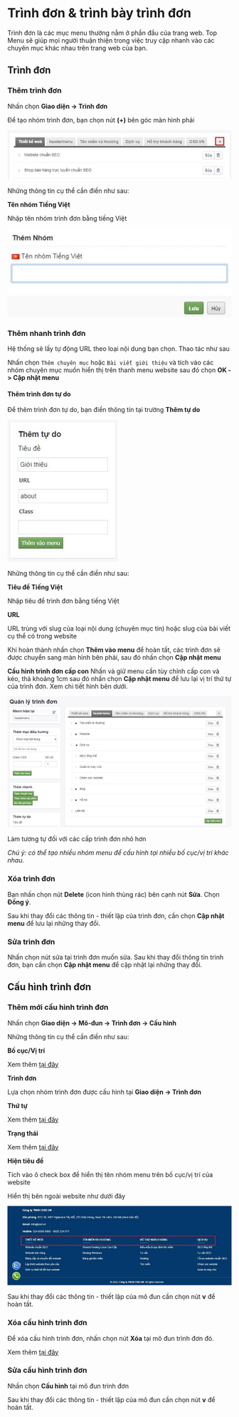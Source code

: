 
# Trình đơn & trình bày trình đơn

Trình đơn là các mục menu thường nằm ở phần đầu của trang web. Top Menu sẽ giúp mọi người thuận thiện trong việc truy cập nhanh vào các chuyên mục khác nhau trên trang web của bạn.

## Trình đơn

### Thêm trình đơn

Nhấn chọn **Giao diện -> Trình đơn**

Để tạo nhóm trình đơn, bạn chọn nút **(+)** bên góc màn hình phải

![trinh-don.jpg](img/trinh-don.jpg)

Những thông tin cụ thể cần điền như sau:

**Tên nhóm Tiếng Việt**

Nhập tên nhóm trình đơn bằng tiếng Việt

![trinh-don-1.jpg](img/trinh-don-1.jpg)

### Thêm nhanh trình đơn

Hệ thống sẽ lấy tự động URL theo loại nội dung bạn chọn. Thao tác như sau

Nhấn chọn `Thêm chuyên mục` hoặc `Bài viết giới thiệu` và tích vào các nhóm chuyên mục muốn hiển thị trên thanh menu website sau đó chọn **OK -> Cập nhật menu**

#### Thêm trình đơn tự do

Để thêm trình đơn tự do, bạn điền thông tin tại trường **Thêm tự do**

![trinh-don-2.jpg](img/trinh-don-2.jpg)

Những thông tin cụ thể cần điền như sau:

**Tiêu đề Tiếng Việt**

Nhập tiêu đề trình đơn bằng tiếng Việt

**URL**

URL trùng với slug của loại nội dung (chuyên mục tin) hoặc slug của bài viết cụ thể có trong website

Khi hoàn thành nhấn chọn **Thêm vào menu** để hoàn tất, các trình đơn sẽ được chuyển sang màn hình bên phải, sau đó nhấn chọn **Cập nhật menu**

**Cấu hình trình đơn cấp con** Nhấn và giữ menu cần tùy chỉnh cấp con và kéo, thả khoảng 1cm sau đó nhấn chọn **Cập nhật menu** để lưu lại vị trí thứ tự của trình đơn. Xem chi tiết hình bên dưới.

![trinh-don-7.jpg](img/trinh-don-7.jpg)

Làm tương tự đối với các cấp trình đơn nhỏ hơn

_Chú ý: có thể tạo nhiều nhóm menu để cấu hình tại nhiều bố cục/vị trí khác nhau._

### Xóa trình đơn

Bạn nhấn chọn nút **Delete** (icon hình thùng rác) bên cạnh nút **Sửa**. Chọn **Đồng ý**.

Sau khi thay đổi các thông tin - thiết lập của trình đơn, cần chọn **Cập nhật menu** để lưu lại những thay đổi.

### Sửa trình đơn

Nhấn chọn nút sửa tại trình đơn muốn sửa. Sau khi thay đổi thông tin trình đơn, bạn cần chọn **Cập nhật menu** để cập nhật lại những thay đổi.

## Cấu hình trình đơn

### Thêm mới cấu hình trình đơn

Nhấn chọn **Giao diện -> Mô-đun -> Trình đơn -> Cấu hình**

Những thông tin cụ thể cần điền như sau:

**Bố cục/Vị trí**

Xem thêm [tại đây](https://simplemag.osd.vn/docs/common/logic#b%E1%BB%91-c%E1%BB%A5c-v%C3%A0-v%E1%BB%8B-tr%C3%AD)

**Trình đơn**

Lựa chọn nhóm trình đơn được cấu hình tại **Giao diện -> Trình đơn**

**Thứ tự**

Xem thêm [tại đây](https://simplemag.osd.vn/docs/common/logic/#th%E1%BB%A9-t%E1%BB%B1-s%E1%BA%AFp-x%E1%BA%BFp-l%C3%A0-s%E1%BB%91-ch%E1%BB%89-%C4%91%E1%BB%8Bnh)

**Trạng thái**

Xem thêm [tại đây](https://simplemag.osd.vn/docs/common/logic/#tr%E1%BA%A1ng-th%C3%A1i)

**Hiện tiêu đề**

Tích vào ô check box để hiển thị tên nhóm menu trên bố cục/vị trí của website

Hiển thị bên ngoài website như dưới đây

![trinh-don-9.jpg](img/trinh-don-9.jpg)

Sau khi thay đổi các thông tin - thiết lập của mô đun cần chọn nút **v** để hoàn tất.

### Xóa cấu hình trình đơn

Để xóa cấu hình trình đơn, nhấn chọn nút **Xóa** tại mô đun trình đơn đó.

Xem thêm [tại đây](https://simplemag.osd.vn/docs/common/logic#x%C3%B3a-c%C3%A1c-m%E1%BB%A5c-c%C3%A1c-th%C3%A0nh-ph%E1%BA%A7n-th%C3%B4ng-tin)

### Sửa cấu hình trình đơn

Nhấn chọn **Cấu hình** tại mô đun trình đơn

Sau khi thay đổi các thông tin - thiết lập của mô đun cần chọn nút **v** để hoàn tất.
